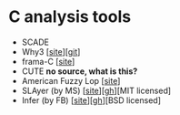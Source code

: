 C analysis tools
================

* SCADE
* Why3 [[site](http://why3.lri.fr/)][[git](https://gforge.inria.fr/scm/?group_id=2990)]
* frama-C [[site](http://frama-c.com/)]
* CUTE  __no source, what is this?__
* American Fuzzy Lop [[site](http://lcamtuf.coredump.cx/afl/)]
* SLAyer (by MS) [[site](http://research.microsoft.com/en-us/projects/slayer/)][[gh](https://github.com/Microsoft/SLAyer)][MIT licensed]
* Infer (by FB) [[site](http://fbinfer.com/)][[gh](https://github.com/facebook/infer)][BSD licensed]
